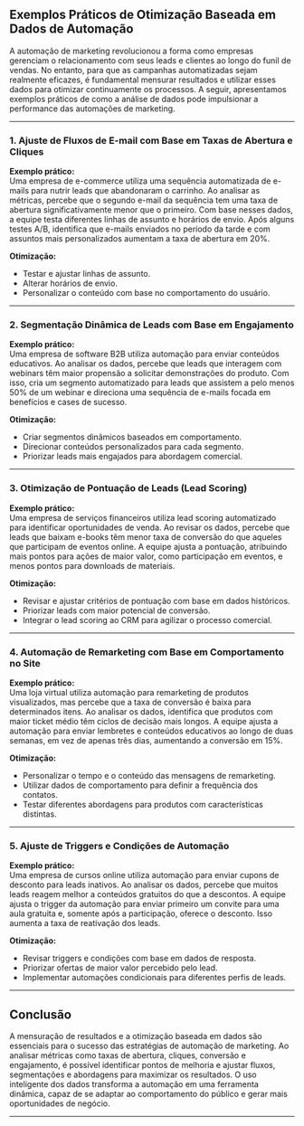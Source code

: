 
## Exemplos Práticos de Otimização Baseada em Dados de Automação

A automação de marketing revolucionou a forma como empresas gerenciam o relacionamento com seus leads e clientes ao longo do funil de vendas. No entanto, para que as campanhas automatizadas sejam realmente eficazes, é fundamental mensurar resultados e utilizar esses dados para otimizar continuamente os processos. A seguir, apresentamos exemplos práticos de como a análise de dados pode impulsionar a performance das automações de marketing.

---

### 1. **Ajuste de Fluxos de E-mail com Base em Taxas de Abertura e Cliques**

**Exemplo prático:**  
Uma empresa de e-commerce utiliza uma sequência automatizada de e-mails para nutrir leads que abandonaram o carrinho. Ao analisar as métricas, percebe que o segundo e-mail da sequência tem uma taxa de abertura significativamente menor que o primeiro. Com base nesses dados, a equipe testa diferentes linhas de assunto e horários de envio. Após alguns testes A/B, identifica que e-mails enviados no período da tarde e com assuntos mais personalizados aumentam a taxa de abertura em 20%.

**Otimização:**  
- Testar e ajustar linhas de assunto.
- Alterar horários de envio.
- Personalizar o conteúdo com base no comportamento do usuário.

---

### 2. **Segmentação Dinâmica de Leads com Base em Engajamento**

**Exemplo prático:**  
Uma empresa de software B2B utiliza automação para enviar conteúdos educativos. Ao analisar os dados, percebe que leads que interagem com webinars têm maior propensão a solicitar demonstrações do produto. Com isso, cria um segmento automatizado para leads que assistem a pelo menos 50% de um webinar e direciona uma sequência de e-mails focada em benefícios e cases de sucesso.

**Otimização:**  
- Criar segmentos dinâmicos baseados em comportamento.
- Direcionar conteúdos personalizados para cada segmento.
- Priorizar leads mais engajados para abordagem comercial.

---

### 3. **Otimização de Pontuação de Leads (Lead Scoring)**

**Exemplo prático:**  
Uma empresa de serviços financeiros utiliza lead scoring automatizado para identificar oportunidades de venda. Ao revisar os dados, percebe que leads que baixam e-books têm menor taxa de conversão do que aqueles que participam de eventos online. A equipe ajusta a pontuação, atribuindo mais pontos para ações de maior valor, como participação em eventos, e menos pontos para downloads de materiais.

**Otimização:**  
- Revisar e ajustar critérios de pontuação com base em dados históricos.
- Priorizar leads com maior potencial de conversão.
- Integrar o lead scoring ao CRM para agilizar o processo comercial.

---

### 4. **Automação de Remarketing com Base em Comportamento no Site**

**Exemplo prático:**  
Uma loja virtual utiliza automação para remarketing de produtos visualizados, mas percebe que a taxa de conversão é baixa para determinados itens. Ao analisar os dados, identifica que produtos com maior ticket médio têm ciclos de decisão mais longos. A equipe ajusta a automação para enviar lembretes e conteúdos educativos ao longo de duas semanas, em vez de apenas três dias, aumentando a conversão em 15%.

**Otimização:**  
- Personalizar o tempo e o conteúdo das mensagens de remarketing.
- Utilizar dados de comportamento para definir a frequência dos contatos.
- Testar diferentes abordagens para produtos com características distintas.

---

### 5. **Ajuste de Triggers e Condições de Automação**

**Exemplo prático:**  
Uma empresa de cursos online utiliza automação para enviar cupons de desconto para leads inativos. Ao analisar os dados, percebe que muitos leads reagem melhor a conteúdos gratuitos do que a descontos. A equipe ajusta o trigger da automação para enviar primeiro um convite para uma aula gratuita e, somente após a participação, oferece o desconto. Isso aumenta a taxa de reativação dos leads.

**Otimização:**  
- Revisar triggers e condições com base em dados de resposta.
- Priorizar ofertas de maior valor percebido pelo lead.
- Implementar automações condicionais para diferentes perfis de leads.

---

## **Conclusão**

A mensuração de resultados e a otimização baseada em dados são essenciais para o sucesso das estratégias de automação de marketing. Ao analisar métricas como taxas de abertura, cliques, conversão e engajamento, é possível identificar pontos de melhoria e ajustar fluxos, segmentações e abordagens para maximizar os resultados. O uso inteligente dos dados transforma a automação em uma ferramenta dinâmica, capaz de se adaptar ao comportamento do público e gerar mais oportunidades de negócio.

---
```